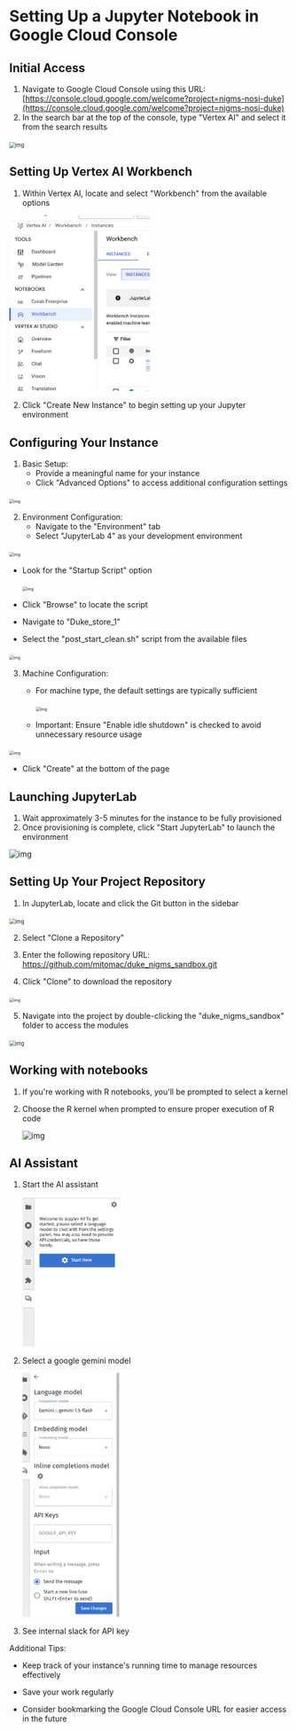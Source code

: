 

# Setting Up a Jupyter Notebook in Google Cloud Console

## Initial Access
1. Navigate to Google Cloud Console using this URL:  [https://console.cloud.google.com/welcome?project=nigms-nosi-duke](https://console.cloud.google.com/welcome?project=nigms-nosi-duke)
2. In the search bar at the top of the console, type "Vertex AI" and select it from the search results

<img src="https://lh7-rt.googleusercontent.com/docsz/AD_4nXd8h7ybiiNfu3Lm38OdIpG_DKpHNwEszKxsgqSIsrJE_C8tELIL5Mzz5FZ_w7oa1Zi1SEVjPrXjoR8Olt0-P_tZ6tAGhin5jQvX7tRxrTv49oaEMA7TsEypoWaOdFABKVw7VNXD?key=dKp5FwnnbucCvNhB4NAX4_8B" alt="img" style="zoom:67%;" />

## Setting Up Vertex AI Workbench
1. Within Vertex AI, locate and select "Workbench" from the available options

<img src="assets/img/image-20250127200440871.png" alt="image-20250127200440871" style="zoom:50%;" />

2. Click "Create New Instance" to begin setting up your Jupyter environment

## Configuring Your Instance
1. Basic Setup:
   - Provide a meaningful name for your instance
   - Click "Advanced Options" to access additional configuration settings

<img src="https://lh7-rt.googleusercontent.com/docsz/AD_4nXf7EE2lAyE-P4YLaeN71KlypSza91MsdbRWFclwNLNrzLSGEHI8z9UH22ikBX9_0Ljhbi9I4lEte7xmh1anKtS0r3p6lC9097XHoyOkTqYDDPBsugTPDbY32Utid4jE7bnxfpu88w?key=dKp5FwnnbucCvNhB4NAX4_8B" alt="img" style="zoom:50%;" />

2. Environment Configuration:
   - Navigate to the "Environment" tab
   - Select "JupyterLab 4" as your development environment

<img src="https://lh7-rt.googleusercontent.com/docsz/AD_4nXfPzdjxJT9agX1oxjWsbAvOzAkdffAfeUeGuJLvQptovu5xaMAfLdBgfjXv0VtKPrsdIhJBwf9K6MsH2EG9DTX4gp3QxH7R09_E_2QVuVLpR4Mx42wmvm5o3VuO8PjuvdKZ1GQZeQ?key=dKp5FwnnbucCvNhB4NAX4_8B" alt="img" style="zoom:50%;" />

   - Look for the "Startup Script" option

     <img src="https://lh7-rt.googleusercontent.com/docsz/AD_4nXfIlm0CIJMZbF-9-nBZobmKLHs4W0YuqTC6UlQihIi7l7h7YDUvCHTmHtJTHZzLwACn6Ki1J-QzO97G-SRxlJA3eMWu3gSnwQqxYaRkx7uspjCVWW1ds6efzFrLl9hMCUdYxTTg4w?key=dKp5FwnnbucCvNhB4NAX4_8B" alt="img" style="zoom:50%;" />

   - Click "Browse" to locate the script

   - Navigate to "Duke_store_1"

   - Select the "post_start_clean.sh" script from the available files

<img src="https://lh7-rt.googleusercontent.com/docsz/AD_4nXekFnjgdo8elVtvYBgHh57ca6uKLJjBhtBgDVKTX7kUdWzIYnEAu-2xwxB4i1X2_70rMIUREwaZ310QlAUCL12F3hrahpF1atsQfU3SkMQaTKh-q3N6SsxeBrEIQtoGBdPS9inC?key=dKp5FwnnbucCvNhB4NAX4_8B" alt="img" style="zoom:50%;" />

3. Machine Configuration:
   - For machine type, the default settings are typically sufficient
   
     <img src="https://lh7-rt.googleusercontent.com/docsz/AD_4nXfQR8LimU3pf1ykmJTdxs88ZaBS12NULvHVIaIG9AI_hVFH8Uflv78_YHRqigdw1trznlhunuyFFwaouYG84t5EaXImtWQcnqzVOR1OeeehlGfVUX0MrSid4qVLtM0c7WN0Ef9nTg?key=dKp5FwnnbucCvNhB4NAX4_8B" alt="img" style="zoom:50%;" />
   
   - Important: Ensure "Enable idle shutdown" is checked to avoid unnecessary resource usage

<img src="https://lh7-rt.googleusercontent.com/docsz/AD_4nXc6QHwKUC29_-SlPNlQMWlwap55_76ONhtzgK5eOaqHQPjSjsjWc0TTEV7qbsl4KI9tGOAxk8z8H7njCSzvV85GqDlBw9Tjli9zPzDVnvKlIgbeWcgrGKrscCf5rwhjaeEzzZHGow?key=dKp5FwnnbucCvNhB4NAX4_8B" alt="img" style="zoom:50%;" />

   - Click "Create" at the bottom of the page

## Launching JupyterLab
1. Wait approximately 3-5 minutes for the instance to be fully provisioned
2. Once provisioning is complete, click "Start JupyterLab" to launch the environment

![img](https://lh7-rt.googleusercontent.com/docsz/AD_4nXc0KGfbuCvCc7KPxCQi0ntjaJuxbM_cicEULyDa558BC0sc-MWxZKYCMPtmSCXVG1AyolJru2xlUeC2M70w7TNkpAXTwx6i4aLvYnsrkG1ZXiMakbK13hm4XPZugGinXTNQYmUF3A?key=dKp5FwnnbucCvNhB4NAX4_8B)

## Setting Up Your Project Repository
1. In JupyterLab, locate and click the Git button in the sidebar

<img src="https://lh7-rt.googleusercontent.com/docsz/AD_4nXdYtpdTOv73EkhW3LiNHbbQBRXR-RyagJsgFyfQA1dTecoxfzy5SgXYw2TpS3-4_bjJCXzTdIPt7ikeKBzkhpwDVqsSzCqQ6SjIW5KVTidmagdcz02a5yIUBvayMHqSntvbQou_?key=dKp5FwnnbucCvNhB4NAX4_8B" alt="img" style="zoom: 67%;" />

2. Select "Clone a Repository"

3. Enter the following repository URL: https://github.com/mitomac/duke_nigms_sandbox.git
4. Click "Clone" to download the repository

<img src="https://lh7-rt.googleusercontent.com/docsz/AD_4nXfov5a8LLigr_PTJEI7QJlnrDMHDgp7g_eTVIGU5qmeFIRwb38AscqciovyfchJu_BgE13xHfFLpA7Y0_hUnQKQKKBPH-b0g9VeqBWDHcKOU-DTxfxhTBVp2gllBf5uuEUh_ieTsg?key=dKp5FwnnbucCvNhB4NAX4_8B" alt="img" style="zoom: 50%;" />

5. Navigate into the project by double-clicking the "duke_nigms_sandbox" folder to access the modules

<img src="https://lh7-rt.googleusercontent.com/docsz/AD_4nXcRDYVmR-rbbFV7rxDAA0neq5SXREzJla2rncbR-KTlGKY9Yu_3f4IRStUtQo7HtKHt819L8JVqmAtl80gi64FTaJxcTQ1AD8OzZBZFS4xvwooi7gFLRPQ432LKAIqtXeYyKoCNcQ?key=dKp5FwnnbucCvNhB4NAX4_8B" alt="img" style="zoom:67%;" />

## Working with notebooks
1. If you're working with R notebooks, you'll be prompted to select a kernel

2. Choose the R kernel when prompted to ensure proper execution of R code

   ![img](https://lh7-rt.googleusercontent.com/docsz/AD_4nXckYuAXDg4-sk3xkNLD51xurb4xd0ycpAiyFMYGTXJE0LgAvIftTDd_MpADgqLypLmbTOghBRAz4XLX0yF4KhvXAiy8ujFGy34uHBnQf_6pnwPDtLJxklsYIZl6FHC_HaqfBA4?key=dKp5FwnnbucCvNhB4NAX4_8B)

## AI Assistant

1. Start the AI  assistant

   

   <img src="assets/img/image-20250127202922005.png" alt="image-20250127202922005" style="zoom:50%;" />

   

2. Select a google gemini model

   <img src="assets/img/image-20250127202818547.png" alt="image-20250127202818547" style="zoom: 50%;" />


3. See internal slack for API key


Additional Tips:
- Keep track of your instance's running time to manage resources effectively

- Save your work regularly

- Consider bookmarking the Google Cloud Console URL for easier access in the future

   
